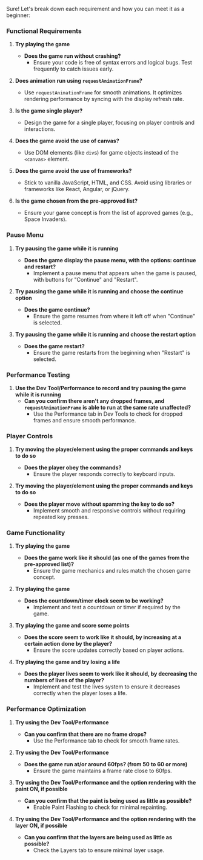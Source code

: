 Sure! Let's break down each requirement and how you can meet it as a beginner:

### Functional Requirements

1. **Try playing the game**
   - **Does the game run without crashing?**
     - Ensure your code is free of syntax errors and logical bugs. Test frequently to catch issues early.

2. **Does animation run using `requestAnimationFrame`?**
   - Use `requestAnimationFrame` for smooth animations. It optimizes rendering performance by syncing with the display refresh rate.

3. **Is the game single player?**
   - Design the game for a single player, focusing on player controls and interactions.

4. **Does the game avoid the use of canvas?**
   - Use DOM elements (like `div`s) for game objects instead of the `<canvas>` element.

5. **Does the game avoid the use of frameworks?**
   - Stick to vanilla JavaScript, HTML, and CSS. Avoid using libraries or frameworks like React, Angular, or jQuery.

6. **Is the game chosen from the pre-approved list?**
   - Ensure your game concept is from the list of approved games (e.g., Space Invaders).

### Pause Menu

1. **Try pausing the game while it is running**
   - **Does the game display the pause menu, with the options: continue and restart?**
     - Implement a pause menu that appears when the game is paused, with buttons for "Continue" and "Restart".

2. **Try pausing the game while it is running and choose the continue option**
   - **Does the game continue?**
     - Ensure the game resumes from where it left off when "Continue" is selected.

3. **Try pausing the game while it is running and choose the restart option**
   - **Does the game restart?**
     - Ensure the game restarts from the beginning when "Restart" is selected.

### Performance Testing

1. **Use the Dev Tool/Performance to record and try pausing the game while it is running**
   - **Can you confirm there aren't any dropped frames, and `requestAnimationFrame` is able to run at the same rate unaffected?**
     - Use the Performance tab in Dev Tools to check for dropped frames and ensure smooth performance.

### Player Controls

1. **Try moving the player/element using the proper commands and keys to do so**
   - **Does the player obey the commands?**
     - Ensure the player responds correctly to keyboard inputs.

2. **Try moving the player/element using the proper commands and keys to do so**
   - **Does the player move without spamming the key to do so?**
     - Implement smooth and responsive controls without requiring repeated key presses.

### Game Functionality

1. **Try playing the game**
   - **Does the game work like it should (as one of the games from the pre-approved list)?**
     - Ensure the game mechanics and rules match the chosen game concept.

2. **Try playing the game**
   - **Does the countdown/timer clock seem to be working?**
     - Implement and test a countdown or timer if required by the game.

3. **Try playing the game and score some points**
   - **Does the score seem to work like it should, by increasing at a certain action done by the player?**
     - Ensure the score updates correctly based on player actions.

4. **Try playing the game and try losing a life**
   - **Does the player lives seem to work like it should, by decreasing the numbers of lives of the player?**
     - Implement and test the lives system to ensure it decreases correctly when the player loses a life.

### Performance Optimization

1. **Try using the Dev Tool/Performance**
   - **Can you confirm that there are no frame drops?**
     - Use the Performance tab to check for smooth frame rates.

2. **Try using the Dev Tool/Performance**
   - **Does the game run at/or around 60fps? (from 50 to 60 or more)**
     - Ensure the game maintains a frame rate close to 60fps.

3. **Try using the Dev Tool/Performance and the option rendering with the paint ON, if possible**
   - **Can you confirm that the paint is being used as little as possible?**
     - Enable Paint Flashing to check for minimal repainting.

4. **Try using the Dev Tool/Performance and the option rendering with the layer ON, if possible**
   - **Can you confirm that the layers are being used as little as possible?**
     - Check the Layers tab to ensure minimal layer usage.


